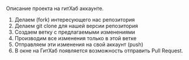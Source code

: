 Описание проекта на гитХаб аккаунте.


1. Делаем (fork) интересующего нас репозитория
2. Делаем git clone для нашей версии репозитория
3. Создаем ветку с предлагаемыми изменениями
4. Производим все изменения только в этой ветке
5. Отправляем эти изменения на свой аккаунт (push)
6. В окне на ГитХаб появляется возможность отправить Pull Request.